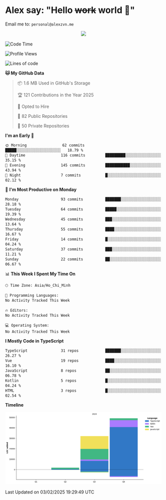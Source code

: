 # Alex say: "Hello ~~work~~ world 🐾"
Email me to: `personal@alexzvn.me`


<p align=center>
  <a href="https://skillicons.dev">
    <img src="https://skillicons.dev/icons?i=ts,js,php,nodejs,bun,vue,nuxt,react,svelte,tauri,laravel,rust,mongodb,docker,electron,redis,rabbitmq,tailwind,git,cloudflare,elysia,mysql,nginx,rollupjs,sentry,ubuntu,yarn,html,css,vite" />
  </a>
</p>

<!--START_SECTION:waka-->
![Code Time](http://img.shields.io/badge/Code%20Time-1%2C066%20hrs%2055%20mins-blue)

![Profile Views](http://img.shields.io/badge/Profile%20Views-0-blue)

![Lines of code](https://img.shields.io/badge/From%20Hello%20World%20I%27ve%20Written-82.8%20thousand%20lines%20of%20code-blue)

**🐱 My GitHub Data** 

> 📦 1.6 MB Used in GitHub's Storage 
 > 
> 🏆 121 Contributions in the Year 2025
 > 
> 💼 Opted to Hire
 > 
> 📜 82 Public Repositories 
 > 
> 🔑 50 Private Repositories 
 > 
**I'm an Early 🐤** 

```text
🌞 Morning                62 commits          █████░░░░░░░░░░░░░░░░░░░░   18.79 % 
🌆 Daytime                116 commits         █████████░░░░░░░░░░░░░░░░   35.15 % 
🌃 Evening                145 commits         ███████████░░░░░░░░░░░░░░   43.94 % 
🌙 Night                  7 commits           █░░░░░░░░░░░░░░░░░░░░░░░░   02.12 % 
```
📅 **I'm Most Productive on Monday** 

```text
Monday                   93 commits          ███████░░░░░░░░░░░░░░░░░░   28.18 % 
Tuesday                  64 commits          █████░░░░░░░░░░░░░░░░░░░░   19.39 % 
Wednesday                45 commits          ███░░░░░░░░░░░░░░░░░░░░░░   13.64 % 
Thursday                 55 commits          ████░░░░░░░░░░░░░░░░░░░░░   16.67 % 
Friday                   14 commits          █░░░░░░░░░░░░░░░░░░░░░░░░   04.24 % 
Saturday                 37 commits          ███░░░░░░░░░░░░░░░░░░░░░░   11.21 % 
Sunday                   22 commits          ██░░░░░░░░░░░░░░░░░░░░░░░   06.67 % 
```


📊 **This Week I Spent My Time On** 

```text
🕑︎ Time Zone: Asia/Ho_Chi_Minh

💬 Programming Languages: 
No Activity Tracked This Week

🔥 Editors: 
No Activity Tracked This Week

💻 Operating System: 
No Activity Tracked This Week
```

**I Mostly Code in TypeScript** 

```text
TypeScript               31 repos            ███████░░░░░░░░░░░░░░░░░░   26.27 % 
Vue                      19 repos            ████░░░░░░░░░░░░░░░░░░░░░   16.10 % 
JavaScript               8 repos             ██░░░░░░░░░░░░░░░░░░░░░░░   06.78 % 
Kotlin                   5 repos             █░░░░░░░░░░░░░░░░░░░░░░░░   04.24 % 
HTML                     3 repos             █░░░░░░░░░░░░░░░░░░░░░░░░   02.54 % 
```



**Timeline**

![Lines of Code chart](https://raw.githubusercontent.com/alexzvn/alexzvn/main/assets/bar_graph.png)


 Last Updated on 03/02/2025 19:29:49 UTC
<!--END_SECTION:waka-->
